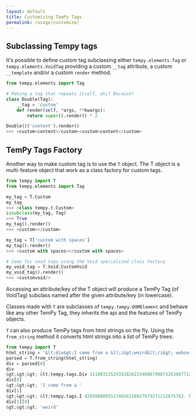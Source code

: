 ```yaml
---
layout: default
title: Customizing TemPy Tags
permalink: /usage/customize/
---
```

## Subclassing Tempy tags

It's possible to define custom tag subclassing either `tempy.elements.Tag` or `tempy.elements.VoidTag` providing a custom `__tag` attribute, a custom `__template` and/or a custom `render` method.
```python
from tempy.elements import Tag

# Making a tag that repeats itself, whi? Because!
class Double(Tag):
    __tag = 'custom'
    def render(self, *args, **kwargs):
        return super().render() * 2

Double()('content').render()
>>> <custom>content</custom><custom>content</custom>
```

## TemPy Tags Factory

Another way to make custom tag is to use the `T` object. The T object is a multi-feature object that work as a class factory for custom tags.

```python
from tempy import T
from tempy.elements import Tag

my_tag = T.Custom
my_tag
>>> <class tempy.t.Custom>
issubclass(my_tag, Tag)
>>> True
my_tag().render()
>>> <custom></custom>

my_tag = T['custom with spaces']
my_tag().render()
>>> <custom with spaces></custom with spaces>

# Same for void tags using the Void specialized class factory
my_void_tag = T.Void.CustomVoid
my_void_tag().render()
>>> <customvoid/>
```

Accessing an attribute/key of the T object will produce a TemPy Tag (of VoidTag) subclass named after the given attribute/key (in lowercase).

Classes made with `T` are subclasses of `tempy.tempy.DOMElement` and behave like any other TemPy Tag, they inherits the api and the features of TemPy objects.


`T` can also produce TemPy tags from html strings on the fly. Using the `from_string` method it converts html strings into a list of TemPy trees:

```python
from tempy import T
html_string = '&lt;div&gt;I come from a &lt;i&gt;weird&lt;/i&gt; webservice or from an old file, &lt;b&gt;beware!&lt;/b&gt;&lt;/div&gt;'
parsed = T.from_string(html_string)
div = parsed[0]
div
&gt;&gt;&gt; &lt;tempy.tags.Div 111803135243328262154888799873263607712. 4 childs.&gt;
div[0]
&gt;&gt;&gt; 'I come from a '
div[1]
&gt;&gt;&gt; &lt;tempy.tags.I 42050800055174656216927079271212875762. Son of Div. 1 childs.&gt;
div[1][0]
&gt;&gt;&gt; 'weird'
```